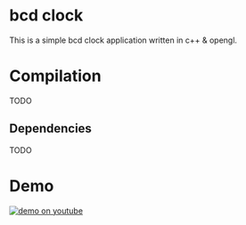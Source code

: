 # bcd clock

This is a simple bcd clock application written in c++ & opengl.

# Compilation

TODO

## Dependencies

TODO

# Demo

[![demo on youtube](https://img.youtube.com/vi/vsr20wnrYQY/0.jpg)](https://www.youtube.com/watch?v=vsr20wnrYQY)
